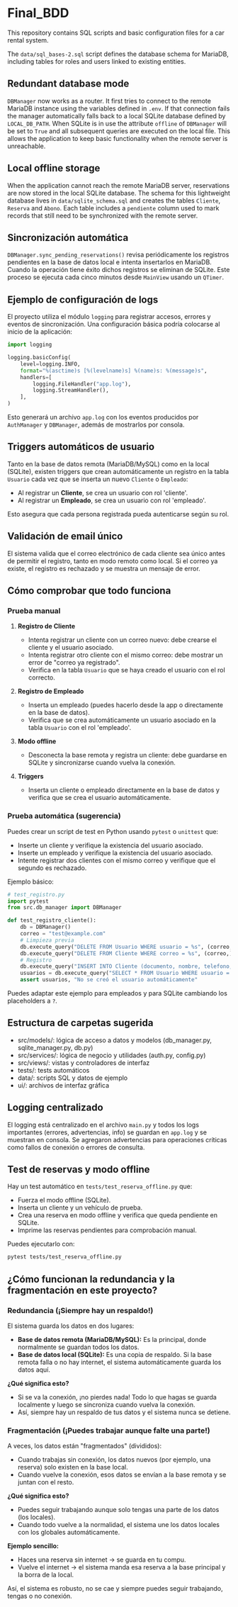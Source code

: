 # Final_BDD

This repository contains SQL scripts and basic configuration files for a car rental system.

The `data/sql_bases-2.sql` script defines the database schema for MariaDB, including tables for roles and users linked to existing entities.

## Redundant database mode

`DBManager` now works as a router. It first tries to connect to the remote
MariaDB instance using the variables defined in `.env`. If that connection
fails the manager automatically falls back to a local SQLite database defined by
`LOCAL_DB_PATH`. When SQLite is in use the attribute `offline` of `DBManager`
will be set to `True` and all subsequent queries are executed on the local
file. This allows the application to keep basic functionality when the remote
server is unreachable.

## Local offline storage

When the application cannot reach the remote MariaDB server, reservations are now stored in the local SQLite database. The schema for this lightweight database lives in `data/sqlite_schema.sql` and creates the tables `Cliente`, `Reserva` and `Abono`. Each table includes a `pendiente` column used to mark records that still need to be synchronized with the remote server.

## Sincronización automática

`DBManager.sync_pending_reservations()` revisa periódicamente los registros
pendientes en la base de datos local e intenta insertarlos en MariaDB. Cuando la
operación tiene éxito dichos registros se eliminan de SQLite. Este proceso se
ejecuta cada cinco minutos desde `MainView` usando un `QTimer`.

## Ejemplo de configuración de logs

El proyecto utiliza el módulo `logging` para registrar accesos, errores y
eventos de sincronización. Una configuración básica podría colocarse al inicio
de la aplicación:

```python
import logging

logging.basicConfig(
    level=logging.INFO,
    format="%(asctime)s [%(levelname)s] %(name)s: %(message)s",
    handlers=[
        logging.FileHandler("app.log"),
        logging.StreamHandler(),
    ],
)
```

Esto generará un archivo `app.log` con los eventos producidos por
`AuthManager` y `DBManager`, además de mostrarlos por consola.

## Triggers automáticos de usuario

Tanto en la base de datos remota (MariaDB/MySQL) como en la local (SQLite), existen triggers que crean automáticamente un registro en la tabla `Usuario` cada vez que se inserta un nuevo `Cliente` o `Empleado`:

- Al registrar un **Cliente**, se crea un usuario con rol 'cliente'.
- Al registrar un **Empleado**, se crea un usuario con rol 'empleado'.

Esto asegura que cada persona registrada pueda autenticarse según su rol.

## Validación de email único

El sistema valida que el correo electrónico de cada cliente sea único antes de permitir el registro, tanto en modo remoto como local. Si el correo ya existe, el registro es rechazado y se muestra un mensaje de error.

## Cómo comprobar que todo funciona

### Prueba manual

1. **Registro de Cliente**
   - Intenta registrar un cliente con un correo nuevo: debe crearse el cliente y el usuario asociado.
   - Intenta registrar otro cliente con el mismo correo: debe mostrar un error de "correo ya registrado".
   - Verifica en la tabla `Usuario` que se haya creado el usuario con el rol correcto.

2. **Registro de Empleado**
   - Inserta un empleado (puedes hacerlo desde la app o directamente en la base de datos).
   - Verifica que se crea automáticamente un usuario asociado en la tabla `Usuario` con el rol 'empleado'.

3. **Modo offline**
   - Desconecta la base remota y registra un cliente: debe guardarse en SQLite y sincronizarse cuando vuelva la conexión.

4. **Triggers**
   - Inserta un cliente o empleado directamente en la base de datos y verifica que se crea el usuario automáticamente.

### Prueba automática (sugerencia)

Puedes crear un script de test en Python usando `pytest` o `unittest` que:
- Inserte un cliente y verifique la existencia del usuario asociado.
- Inserte un empleado y verifique la existencia del usuario asociado.
- Intente registrar dos clientes con el mismo correo y verifique que el segundo es rechazado.

Ejemplo básico:
```python
# test_registro.py
import pytest
from src.db_manager import DBManager

def test_registro_cliente():
    db = DBManager()
    correo = "test@example.com"
    # Limpieza previa
    db.execute_query("DELETE FROM Usuario WHERE usuario = %s", (correo,), fetch=False)
    db.execute_query("DELETE FROM Cliente WHERE correo = %s", (correo,), fetch=False)
    # Registro
    db.execute_query("INSERT INTO Cliente (documento, nombre, telefono, correo) VALUES (%s, %s, %s, %s)", ("123", "Test", "555", correo), fetch=False)
    usuarios = db.execute_query("SELECT * FROM Usuario WHERE usuario = %s", (correo,))
    assert usuarios, "No se creó el usuario automáticamente"
```

Puedes adaptar este ejemplo para empleados y para SQLite cambiando los placeholders a `?`.

## Estructura de carpetas sugerida

- src/models/: lógica de acceso a datos y modelos (db_manager.py, sqlite_manager.py, db.py)
- src/services/: lógica de negocio y utilidades (auth.py, config.py)
- src/views/: vistas y controladores de interfaz
- tests/: tests automáticos
- data/: scripts SQL y datos de ejemplo
- ui/: archivos de interfaz gráfica

## Logging centralizado

El logging está centralizado en el archivo `main.py` y todos los logs importantes (errores, advertencias, info) se guardan en `app.log` y se muestran en consola. Se agregaron advertencias para operaciones críticas como fallos de conexión o errores de consulta.

## Test de reservas y modo offline

Hay un test automático en `tests/test_reserva_offline.py` que:
- Fuerza el modo offline (SQLite).
- Inserta un cliente y un vehículo de prueba.
- Crea una reserva en modo offline y verifica que queda pendiente en SQLite.
- Imprime las reservas pendientes para comprobación manual.

Puedes ejecutarlo con:
```bash
pytest tests/test_reserva_offline.py
```

## ¿Cómo funcionan la redundancia y la fragmentación en este proyecto?

### Redundancia (¡Siempre hay un respaldo!)

El sistema guarda los datos en dos lugares:
- **Base de datos remota (MariaDB/MySQL):** Es la principal, donde normalmente se guardan todos los datos.
- **Base de datos local (SQLite):** Es una copia de respaldo. Si la base remota falla o no hay internet, el sistema automáticamente guarda los datos aquí.

**¿Qué significa esto?**
- Si se va la conexión, ¡no pierdes nada! Todo lo que hagas se guarda localmente y luego se sincroniza cuando vuelva la conexión.
- Así, siempre hay un respaldo de tus datos y el sistema nunca se detiene.

### Fragmentación (¡Puedes trabajar aunque falte una parte!)

A veces, los datos están "fragmentados" (divididos):
- Cuando trabajas sin conexión, los datos nuevos (por ejemplo, una reserva) solo existen en la base local.
- Cuando vuelve la conexión, esos datos se envían a la base remota y se juntan con el resto.

**¿Qué significa esto?**
- Puedes seguir trabajando aunque solo tengas una parte de los datos (los locales).
- Cuando todo vuelve a la normalidad, el sistema une los datos locales con los globales automáticamente.

**Ejemplo sencillo:**
- Haces una reserva sin internet → se guarda en tu compu.
- Vuelve el internet → el sistema manda esa reserva a la base principal y la borra de la local.

Así, el sistema es robusto, no se cae y siempre puedes seguir trabajando, tengas o no conexión.
